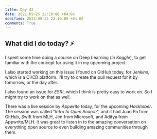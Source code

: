 ```yaml
---
title: Day 42
date: 2021-09-25 22:10:00 +04:00
modified: 2021-09-25 22:10:00 +04:00
comments: True
---
```


## What did I do today? ⚡️

I spent some time doing a course on Deep Learning (*in Kaggle*), to get familiar with the concept for using it in my upcoming project.

I also started working on this issue I found on GitHub today, for *Jenkins*, which is a CI/CD platform. I'll try to create the pull request for it by tomorrow, or the day after.

I also found an issue for *ESRI*, which I think is pretty easy to work on. So I might try to work on that as well.

There was a live session by *Appwrite* today, for the upcoming *Hacktober*. The session was called "*Intro to Open Source*", and it had Juan Pa from GitHub, Swift from MLH, Jen from Microsoft, and Aditya from Appwrite/MLH. It was great to listen in to the amazing conversation on everything open source to even building amazing communities through them.
